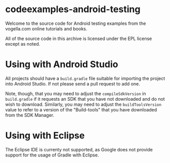 codeexamples-android-testing
============================

Welcome to the source code for Android testing examples from the vogella.com online tutorials and books.

All of the source code in this archive is licensed under the EPL license except as noted.

Using with Android Studio
=======================

All projects should have a `build.gradle` file suitable for
importing the project into Android Studio. If not please send a pull request to add one.

Note, though, that you
may need to adjust the `compileSdkVersion` in `build.gradle` if it
requests an SDK that you have not downloaded and do not wish to
download. Similarly, you may need to adjust the `buildToolsVersion`
value to refer to a version of the "Build-tools" that you have downloaded
from the SDK Manager.

Using with Eclipse
================

The Eclipse IDE is currenty not supported, as Google does not provide support for the usage of Gradle with Eclipse.




